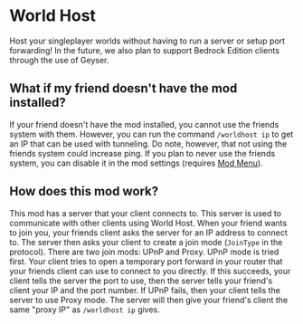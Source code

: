 # World Host

Host your singleplayer worlds without having to run a server or setup port forwarding! In the future, we also plan to support Bedrock Edition clients through the use of Geyser.

## What if my friend doesn't have the mod installed?

If your friend doesn't have the mod installed, you cannot use the friends system with them. However, you can run the command `/worldhost ip` to get an IP that can be used with tunneling. Do note, however, that not using the friends system could increase ping. <!-- If you don't want the ping increase, you can run `/worldhost tempip` to get a *temporary* server IP that lasts for 60 seconds. Clients who connect within the 60 seconds will remain connected. --> If you plan to never use the friends system, you can disable it in the mod settings (requires [Mod Menu](https://modrinth.com/mod/modmenu)).

## How does this mod work?

This mod has a server that your client connects to. This server is used to communicate with other clients using World Host. When your friend wants to join you, your friends client asks the server for an IP address to connect to. The server then asks your client to create a join mode (`JoinType` in the protocol). There are two join mods: UPnP and Proxy. UPnP mode is tried first. Your client tries to open a temporary port forward in your router that your friends client can use to connect to you directly. If this succeeds, your client tells the server the port to use, then the server tells your friend's client your IP and the port number. If UPnP fails, then your client tells the server to use Proxy mode. The server will then give your friend's client the same "proxy IP" as `/worldhost ip` gives. <!-- `/worldhost tempip` tries to do this whole process with trying UPnP first instead of just giving you the proxy IP straightaway. -->
